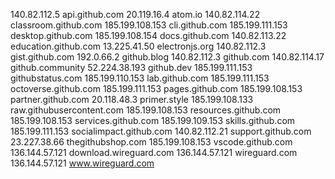 140.82.112.5 api.github.com
20.119.16.4 atom.io
140.82.114.22 classroom.github.com
185.199.108.153 cli.github.com
185.199.111.153 desktop.github.com
185.199.108.154 docs.github.com
140.82.113.22 education.github.com
13.225.41.50 electronjs.org
140.82.112.3 gist.github.com
192.0.66.2 github.blog
140.82.112.3 github.com
140.82.114.17 github.community
52.224.38.193 github.dev
185.199.111.153 githubstatus.com
185.199.110.153 lab.github.com
185.199.111.153 octoverse.github.com
185.199.111.153 pages.github.com
185.199.108.153 partner.github.com
20.118.48.3 primer.style
185.199.108.133 raw.githubusercontent.com
185.199.108.153 resources.github.com
185.199.108.153 services.github.com
185.199.109.153 skills.github.com
185.199.111.153 socialimpact.github.com
140.82.112.21 support.github.com
23.227.38.66 thegithubshop.com
185.199.108.153 vscode.github.com
136.144.57.121 download.wireguard.com
136.144.57.121 wireguard.com
136.144.57.121 www.wireguard.com
